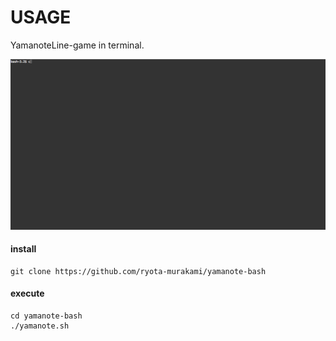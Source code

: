 # USAGE
YamanoteLine-game in terminal.  

![demo](./resources/img/yamanote-bash.gif)

#### install  
```
git clone https://github.com/ryota-murakami/yamanote-bash
```
#### execute
```
cd yamanote-bash
./yamanote.sh
```
